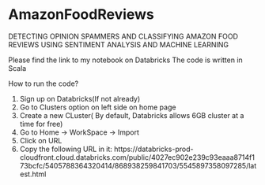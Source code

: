 # AmazonFoodReviews
DETECTING OPINION SPAMMERS AND CLASSIFYING AMAZON FOOD REVIEWS USING SENTIMENT ANALYSIS AND MACHINE LEARNING

Please find the link to my notebook on Databricks
The code is written in Scala


How to run the code?
1. Sign up on Databricks(If not already)
2. Go to Clusters option on left side on home page
3. Create a new CLuster( By default, Databricks allows 6GB cluster at a time for free)
4. Go to Home -> WorkSpace -> Import
5. Click on URL
6. Copy the following URL in it:
   https://databricks-prod-   cloudfront.cloud.databricks.com/public/4027ec902e239c93eaaa8714f173bcfc/5405788364320414/868938259841703/5545897358097285/latest.html
